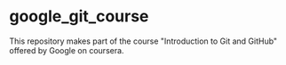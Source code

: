 # google_git_course
This repository makes part of the course "Introduction to Git and GitHub" offered by Google on coursera. 
